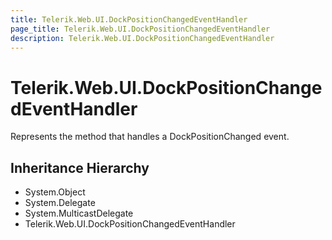 ```yaml
---
title: Telerik.Web.UI.DockPositionChangedEventHandler
page_title: Telerik.Web.UI.DockPositionChangedEventHandler
description: Telerik.Web.UI.DockPositionChangedEventHandler
---
```


# Telerik.Web.UI.DockPositionChangedEventHandler

Represents the method that handles a DockPositionChanged event.

## Inheritance Hierarchy

* System.Object
* System.Delegate
* System.MulticastDelegate
* Telerik.Web.UI.DockPositionChangedEventHandler


